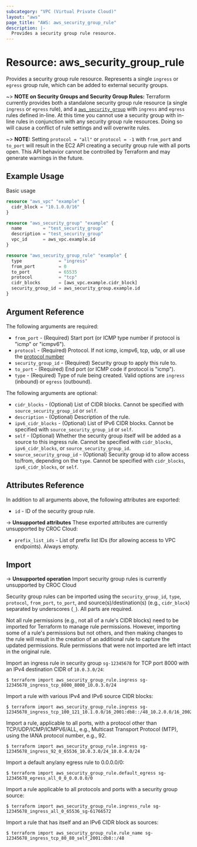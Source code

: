 ```yaml
---
subcategory: "VPC (Virtual Private Cloud)"
layout: "aws"
page_title: "AWS: aws_security_group_rule"
description: |-
  Provides a security group rule resource.
---
```


# Resource: aws_security_group_rule

Provides a security group rule resource. Represents a single `ingress` or
`egress` group rule, which can be added to external security groups.

~> **NOTE on Security Groups and Security Group Rules:** Terraform currently
provides both a standalone security group rule resource (a single `ingress` or
`egress` rule), and a [`aws_security_group`][tf-security-group] with `ingress` and `egress` rules
defined in-line. At this time you cannot use a security group with in-line rules
in conjunction with any security group rule resources. Doing so will cause
a conflict of rule settings and will overwrite rules.

~> **NOTE:** Setting `protocol = "all"` or `protocol = -1` with `from_port` and `to_port` will result in the EC2 API creating a security group rule with all ports open. This API behavior cannot be controlled by Terraform and may generate warnings in the future.

## Example Usage

Basic usage

```terraform
resource "aws_vpc" "example" {
  cidr_block = "10.1.0.0/16"
}

resource "aws_security_group" "example" {
  name        = "test_security_group"
  description = "test_security_group"
  vpc_id      = aws_vpc.example.id
}

resource "aws_security_group_rule" "example" {
  type              = "ingress"
  from_port         = 0
  to_port           = 65535
  protocol          = "tcp"
  cidr_blocks       = [aws_vpc.example.cidr_block]
  security_group_id = aws_security_group.example.id
}
```

## Argument Reference

The following arguments are required:

* `from_port` - (Required) Start port (or ICMP type number if protocol is "icmp" or "icmpv6").
* `protocol` - (Required) Protocol. If not icmp, icmpv6, tcp, udp, or all use the [protocol number](https://www.iana.org/assignments/protocol-numbers/protocol-numbers.xhtml)
* `security_group_id` - (Required) Security group to apply this rule to.
* `to_port` - (Required) End port (or ICMP code if protocol is "icmp").
* `type` - (Required) Type of rule being created. Valid options are `ingress` (inbound)
or `egress` (outbound).

The following arguments are optional:

* `cidr_blocks` - (Optional) List of CIDR blocks. Cannot be specified with `source_security_group_id` or `self`.
* `description` - (Optional) Description of the rule.
* `ipv6_cidr_blocks` - (Optional) List of IPv6 CIDR blocks. Cannot be specified with `source_security_group_id` or `self`.
* `self` - (Optional) Whether the security group itself will be added as a source to this ingress rule. Cannot be specified with `cidr_blocks`, `ipv6_cidr_blocks`, or `source_security_group_id`.
* `source_security_group_id` - (Optional) Security group id to allow access to/from, depending on the `type`. Cannot be specified with `cidr_blocks`, `ipv6_cidr_blocks`, or `self`.

## Attributes Reference

In addition to all arguments above, the following attributes are exported:

* `id` - ID of the security group rule.

->  **Unsupported attributes**
These exported attributes are currently unsupported by CROC Cloud:

* `prefix_list_ids` - List of prefix list IDs (for allowing access to VPC endpoints). Always empty.

## Import

-> **Unsupported operation**
Import security group rules is currently unsupported by CROC Cloud

Security group rules can be imported using the `security_group_id`, `type`, `protocol`, `from_port`, `to_port`, and source(s)/destination(s) (e.g., `cidr_block`) separated by underscores (`_`). All parts are required.

Not all rule permissions (e.g., not all of a rule's CIDR blocks) need to be imported for Terraform to manage rule permissions. However, importing some of a rule's permissions but not others, and then making changes to the rule will result in the creation of an additional rule to capture the updated permissions. Rule permissions that were not imported are left intact in the original rule.

Import an ingress rule in security group `sg-12345678` for TCP port 8000 with an IPv4 destination CIDR of `10.0.3.0/24`:

```console
$ terraform import aws_security_group_rule.ingress sg-12345678_ingress_tcp_8000_8000_10.0.3.0/24
```

Import a rule with various IPv4 and IPv6 source CIDR blocks:

```console
$ terraform import aws_security_group_rule.ingress sg-12345678_ingress_tcp_100_121_10.1.0.0/16_2001:db8::/48_10.2.0.0/16_2002:db8::/48
```

Import a rule, applicable to all ports, with a protocol other than TCP/UDP/ICMP/ICMPV6/ALL, e.g., Multicast Transport Protocol (MTP), using the IANA protocol number, e.g., 92.

```console
$ terraform import aws_security_group_rule.ingress sg-12345678_ingress_92_0_65536_10.0.3.0/24_10.0.4.0/24
```

Import a default any/any egress rule to 0.0.0.0/0:

```console
$ terraform import aws_security_group_rule.default_egress sg-12345678_egress_all_0_0_0.0.0.0/0
```

Import a rule applicable to all protocols and ports with a security group source:

```console
$ terraform import aws_security_group_rule.ingress_rule sg-12345678_ingress_all_0_65536_sg-61766572
```

Import a rule that has itself and an IPv6 CIDR block as sources:

```console
$ terraform import aws_security_group_rule.rule_name sg-12345678_ingress_tcp_80_80_self_2001:db8::/48
```

[tf-security-group]: security_group.html
